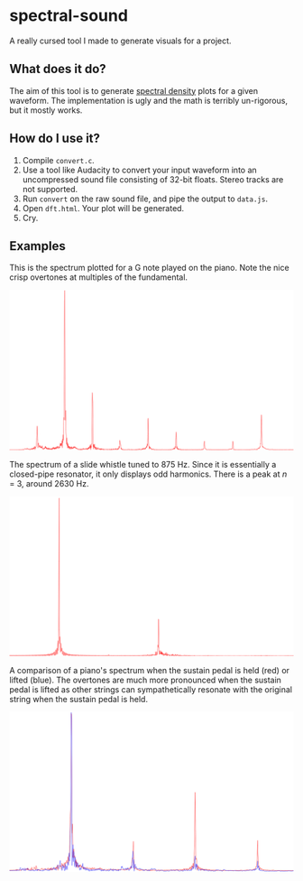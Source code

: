 # spectral-sound

A really cursed tool I made to generate visuals for a project.

## What does it do?

The aim of this tool is to generate [spectral density](https://en.wikipedia.org/wiki/Spectral_density) plots for a given waveform. The implementation is ugly and the math is terribly un-rigorous, but it mostly works.

## How do I use it?

1. Compile `convert.c`.
2. Use a tool like Audacity to convert your input waveform into an uncompressed sound file consisting of 32-bit floats. Stereo tracks are not supported.
3. Run `convert` on the raw sound file, and pipe the output to `data.js`.
4. Open `dft.html`. Your plot will be generated.
5. Cry.

## Examples

This is the spectrum plotted for a G note played on the piano. Note the nice crisp overtones at multiples of the fundamental.

![](example-image.png)

The spectrum of a slide whistle tuned to 875 Hz. Since it is essentially a closed-pipe resonator, it only displays odd harmonics. There is a peak at *n* = 3, around 2630 Hz.

![](slide-whistle-spectrum.png)

A comparison of a piano's spectrum when the sustain pedal is held (red) or lifted (blue). The overtones are much more pronounced when the sustain pedal is lifted as other strings can sympathetically resonate with the original string when the sustain pedal is held.

![](piano-comparison.png)